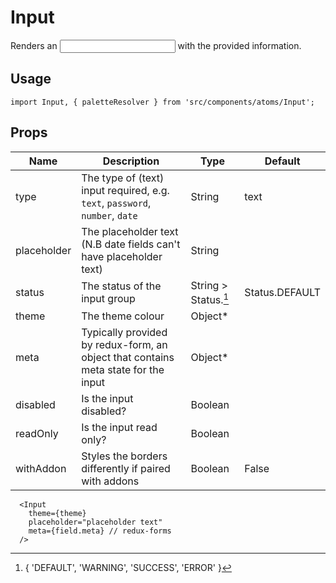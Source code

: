 # Input
Renders an <input> with the provided information.

## Usage

```
import Input, { paletteResolver } from 'src/components/atoms/Input';
```

## Props


| Name | Description | Type | Default |
|------|-------------|------|---------|
| type | The type of (text) input required, e.g. `text`, `password`, `number`, `date` | String |  text  |
| placeholder | The placeholder text (N.B date fields can't have placeholder text) | String |    |
| status | The status of the input group | String > Status.[^statuses]| Status.DEFAULT  |
| theme | The theme colour | Object* |    |
| meta | Typically provided by redux-form, an object that contains meta state for the input | Object* |    |
| disabled | Is the input disabled? | Boolean |    |
| readOnly | Is the input read only? | Boolean |    |
| withAddon | Styles the borders differently if paired with addons | Boolean |  False  |

```
  <Input
    theme={theme}
    placeholder="placeholder text"
    meta={field.meta} // redux-forms
  />

```

[^statuses]:{
  'DEFAULT',
  'WARNING',
  'SUCCESS',
  'ERROR'
}
